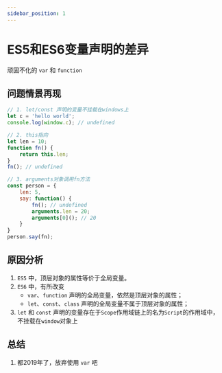 ```yaml
---
sidebar_position: 1
---
```


# ES5和ES6变量声明的差异

顽固不化的 `var` 和 `function`

## 问题情景再现

```javascript
// 1. let/const 声明的变量不挂载在windows上
let c = 'hello world';
console.log(window.c); // undefined

// 2. this指向
let len = 10;
function fn() {
    return this.len;
}
fn(); // undefined

// 3. arguments对象调用fn方法
const person = {
    len: 5,
    say: function() {
        fn(); // undefined
        arguments.len = 20;
        arguments[0](); // 20
    }
}
person.say(fn); 
```

## 原因分析

1. `ES5` 中，顶层对象的属性等价于全局变量。
2. `ES6` 中，有所改变
    - `var`、`function` 声明的全局变量，依然是顶层对象的属性；
    - `let`、`const`、`class` 声明的全局变量不属于顶层对象的属性；
3. `let` 和 `const` 声明的变量存在于`Scope`作用域链上的名为`Script`的作用域中，不挂载在`window`对象上

## 总结

1. 都2019年了，放弃使用 `var` 吧